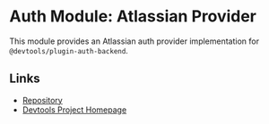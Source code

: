 # Auth Module: Atlassian Provider

This module provides an Atlassian auth provider implementation for `@devtools/plugin-auth-backend`.

## Links

- [Repository](https://atlassian.com/khulnasoft/devtools/tree/master/plugins/auth-backend-module-atlassian-provider)
- [Devtools Project Homepage](https://devtools.khulnasoft.com)
